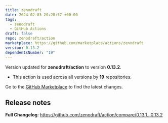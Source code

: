 ```yaml
---
title: zenodraft
date: 2024-02-05 20:28:57 +00:00
tags:
  - zenodraft
  - GitHub Actions
draft: false
repo: zenodraft/action
marketplace: https://github.com/marketplace/actions/zenodraft
version: 0.13.2
dependentsNumber: "19"
---
```



Version updated for **zenodraft/action** to version **0.13.2**.
- This action is used across all versions by **19** repositories.

Go to the [GitHub Marketplace](https://github.com/marketplace/actions/zenodraft) to find the latest changes.

## Release notes

**Full Changelog**: https://github.com/zenodraft/action/compare/0.13.1...0.13.2
